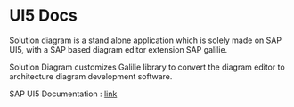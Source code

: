 # UI5 Docs
Solution diagram is a stand alone application which is solely made on SAP UI5, with a SAP based diagram editor extension SAP galilie.

Solution Diagram customizes Galilie library to convert the diagram editor  to architecture diagram development software.

SAP UI5 Documentation : [link](https://ui5.sap.com/)